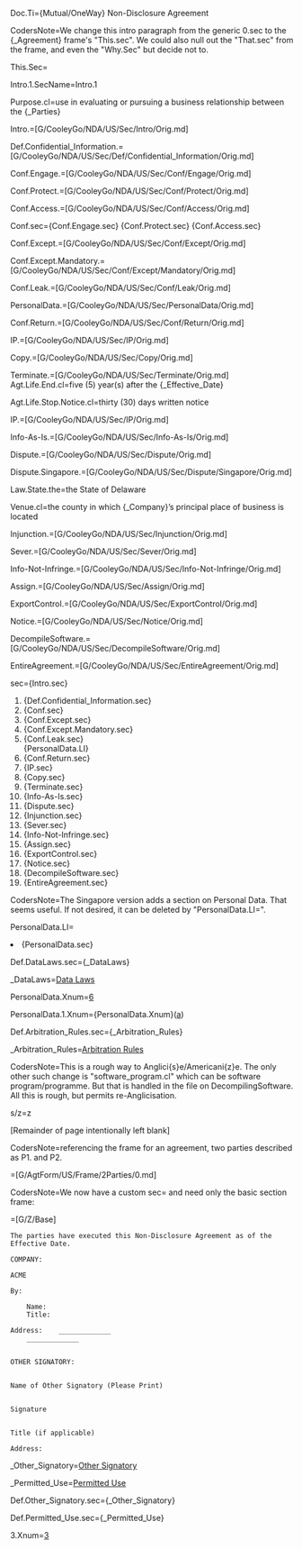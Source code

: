 Doc.Ti={Mutual/OneWay} Non-Disclosure Agreement

CodersNote=We change this intro paragraph from the generic 0.sec to the {_Agreement} frame's "This.sec".  We could also null out the "That.sec" from the frame, and even the "Why.Sec" but decide not to.

This.Sec=</i>


Intro.1.SecName=Intro.1

Purpose.cl=use in evaluating or pursuing a business relationship between the {_Parties}

Intro.=[G/CooleyGo/NDA/US/Sec/Intro/Orig.md]

Def.Confidential_Information.=[G/CooleyGo/NDA/US/Sec/Def/Confidential_Information/Orig.md]

Conf.Engage.=[G/CooleyGo/NDA/US/Sec/Conf/Engage/Orig.md]

Conf.Protect.=[G/CooleyGo/NDA/US/Sec/Conf/Protect/Orig.md]

Conf.Access.=[G/CooleyGo/NDA/US/Sec/Conf/Access/Orig.md]

Conf.sec={Conf.Engage.sec} {Conf.Protect.sec} {Conf.Access.sec}

Conf.Except.=[G/CooleyGo/NDA/US/Sec/Conf/Except/Orig.md]

Conf.Except.Mandatory.=[G/CooleyGo/NDA/US/Sec/Conf/Except/Mandatory/Orig.md]

Conf.Leak.=[G/CooleyGo/NDA/US/Sec/Conf/Leak/Orig.md]

PersonalData.=[G/CooleyGo/NDA/US/Sec/PersonalData/Orig.md]

Conf.Return.=[G/CooleyGo/NDA/US/Sec/Conf/Return/Orig.md]

IP.=[G/CooleyGo/NDA/US/Sec/IP/Orig.md]

Copy.=[G/CooleyGo/NDA/US/Sec/Copy/Orig.md]

Terminate.=[G/CooleyGo/NDA/US/Sec/Terminate/Orig.md]
Agt.Life.End.cl=five (5) year(s) after the {_Effective_Date}

Agt.Life.Stop.Notice.cl=thirty (30) days written notice

IP.=[G/CooleyGo/NDA/US/Sec/IP/Orig.md]

Info-As-Is.=[G/CooleyGo/NDA/US/Sec/Info-As-Is/Orig.md]

Dispute.=[G/CooleyGo/NDA/US/Sec/Dispute/Orig.md]

Dispute.Singapore.=[G/CooleyGo/NDA/US/Sec/Dispute/Singapore/Orig.md]

Law.State.the=the State of Delaware

Venue.cl=the county in which {_Company}’s principal place of business is located

Injunction.=[G/CooleyGo/NDA/US/Sec/Injunction/Orig.md]

Sever.=[G/CooleyGo/NDA/US/Sec/Sever/Orig.md]

Info-Not-Infringe.=[G/CooleyGo/NDA/US/Sec/Info-Not-Infringe/Orig.md]

Assign.=[G/CooleyGo/NDA/US/Sec/Assign/Orig.md]

ExportControl.=[G/CooleyGo/NDA/US/Sec/ExportControl/Orig.md]

Notice.=[G/CooleyGo/NDA/US/Sec/Notice/Orig.md]

DecompileSoftware.=[G/CooleyGo/NDA/US/Sec/DecompileSoftware/Orig.md]

EntireAgreement.=[G/CooleyGo/NDA/US/Sec/EntireAgreement/Orig.md]


sec={Intro.sec}<ol><li>{Def.Confidential_Information.sec}</li><li>{Conf.sec}</li><li>{Conf.Except.sec}</li><li>{Conf.Except.Mandatory.sec}</li><li>{Conf.Leak.sec}</li>{PersonalData.LI}<li>{Conf.Return.sec}</li><li>{IP.sec}</li><li>{Copy.sec}</li><li>{Terminate.sec}</li><li>{Info-As-Is.sec}</li><li>{Dispute.sec}</li><li>{Injunction.sec}</li><li>{Sever.sec}</li><li>{Info-Not-Infringe.sec}</li><li>{Assign.sec}</li><li>{ExportControl.sec}</li><li>{Notice.sec}</li><li>{DecompileSoftware.sec}</li><li>{EntireAgreement.sec}</li></ol>

CodersNote=The Singapore version adds a section on Personal Data. That seems useful.  If not desired, it can be deleted by "PersonalData.LI=</i>".

PersonalData.LI=<li>{PersonalData.sec}</li>


Def.DataLaws.sec={_DataLaws}


_DataLaws=<a href="#Def.DataLaws.sec" class="definedterm">Data Laws</a>


PersonalData.Xnum=<a href="#PersonalData.sec" class="xref">6</a>


PersonalData.1.Xnum={PersonalData.Xnum}(<a href="#PersonalData.1.sec" class="xref">a</a>)


Def.Arbitration_Rules.sec={_Arbitration_Rules}

_Arbitration_Rules=<a href="#Def.Arbitration_Rules.sec" class="definedterm">Arbitration Rules</a>

CodersNote=This is a rough way to Anglici{s}e/Americani{z}e.  The only other such change is "software_program.cl" which can be software program/programme. But that is handled in the file on DecompilingSoftware.  All this is rough, but permits re-Anglicisation. 

s/z=z

[Remainder of page intentionally left blank]

CodersNote=referencing the frame for an agreement, two parties described as P1. and P2. 

=[G/AgtForm/US/Frame/2Parties/0.md] 

CodersNote=We now have a custom sec= and need only the basic section frame:

=[G/Z/Base]

	The parties have executed this Non-Disclosure Agreement as of the Effective Date.

	COMPANY:
	
	ACME
	
	By:	
		
		Name:	
		Title:	
	
	Address:	_____________
		_____________
		

	OTHER SIGNATORY:
	
	
	Name of Other Signatory (Please Print)
	
	
	Signature
	
	
	Title (if applicable)
	
	Address:	
		
		
_Other_Signatory=<a href='#Def.Other_Signatory.sec' class='definedterm'>Other Signatory</a>

_Permitted_Use=<a href='#Def.Permitted_Use.sec' class='definedterm'>Permitted Use</a>

Def.Other_Signatory.sec={_Other_Signatory}

Def.Permitted_Use.sec={_Permitted_Use}

3.Xnum=<a href='#3.sec' class="xref">3</a>


